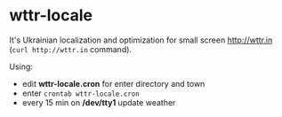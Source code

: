 # wttr-locale

It's Ukrainian localization and optimization for small screen http://wttr.in (`curl http://wttr.in` command).

Using:
- edit  **wttr-locale.cron** for enter directory and town
- enter `crontab wttr-locale.cron`
- every 15 min on **/dev/tty1** update weather
